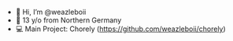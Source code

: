 - 👋 Hi, I’m @weazleboii
- 👀 13 y/o from Northern Germany
- 💻 Main Project: Chorely (https://github.com/weazleboii/chorely)
